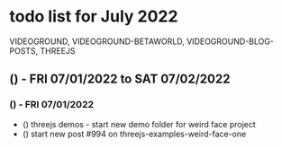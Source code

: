 # todo list for July 2022

VIDEOGROUND, VIDEOGROUND-BETAWORLD, VIDEOGROUND-BLOG-POSTS, THREEJS

<!-- ////////// //////////
    WEEK 1
/////////////// ///////-->

## () - FRI 07/01/2022 to  SAT 07/02/2022

### () - FRI 07/01/2022

* () threejs demos - start new demo folder for weird face project
* () start new post #994 on threejs-examples-weird-face-one